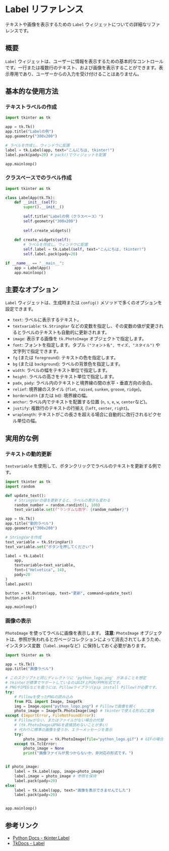 # Label リファレンス

テキストや画像を表示するための `Label` ウィジェットについての詳細なリファレンスです。

## 概要

`Label` ウィジェットは、ユーザーに情報を表示するための基本的なコントロールです。一行または複数行のテキスト、および画像を表示することができます。表示専用であり、ユーザーからの入力を受け付けることはありません。

## 基本的な使用方法

### テキストラベルの作成

```python
import tkinter as tk

app = tk.Tk()
app.title("Labelの例")
app.geometry("300x200")

# ラベルを作成し、ウィンドウに配置
label = tk.Label(app, text="こんにちは, tkinter!")
label.pack(pady=20) # pack()でウィジェットを配置

app.mainloop()
```

### クラスベースでのラベル作成

```python
import tkinter as tk

class LabelApp(tk.Tk):
    def __init__(self):
        super().__init__()
        
        self.title("Labelの例（クラスベース）")
        self.geometry("300x200")
        
        self.create_widgets()
    
    def create_widgets(self):
        # ラベルを作成し、ウィンドウに配置
        self.label = tk.Label(self, text="こんにちは, tkinter!")
        self.label.pack(pady=20)

if __name__ == "__main__":
    app = LabelApp()
    app.mainloop()
```

## 主要なオプション

`Label` ウィジェットは、生成時または `config()` メソッドで多くのオプションを設定できます。

- `text`: ラベルに表示するテキスト。
- `textvariable`: `tk.StringVar` などの変数を指定し、その変数の値が変更されるとラベルのテキストも自動的に更新されます。
- `image`: 表示する画像を `tk.PhotoImage` オブジェクトで指定します。
- `font`: フォントを指定します。タプル `("フォント名", サイズ, "スタイル")` や文字列で指定できます。
- `fg` (または `foreground`): テキストの色を指定します。
- `bg` (または `background`): ラベルの背景色を指定します。
- `width`: ラベルの幅をテキスト単位で指定します。
- `height`: ラベルの高さをテキスト単位で指定します。
- `padx`, `pady`: ラベル内のテキストと境界線の間の水平・垂直方向の余白。
- `relief`: 境界線のスタイル (`flat`, `raised`, `sunken`, `groove`, `ridge`)。
- `borderwidth` (または `bd`): 境界線の幅。
- `anchor`: ラベル内でテキストを配置する位置 (`n`, `s`, `e`, `w`, `center`など)。
- `justify`: 複数行のテキストの行揃え (`left`, `center`, `right`)。
- `wraplength`: テキストがこの長さを超える場合に自動的に改行されるピクセル単位の幅。

## 実用的な例

### テキストの動的更新

`textvariable` を使用して、ボタンクリックでラベルのテキストを更新する例です。

```python
import tkinter as tk
import random

def update_text():
    # StringVarの値を更新すると、ラベルの表示も変わる
    random_number = random.randint(1, 100)
    text_variable.set(f"ランダムな数字: {random_number}")

app = tk.Tk()
app.title("動的ラベル")
app.geometry("300x200")

# StringVarを作成
text_variable = tk.StringVar()
text_variable.set("ボタンを押してください")

label = tk.Label(
    app, 
    textvariable=text_variable,
    font=("Helvetica", 14),
    pady=20
)
label.pack()

button = tk.Button(app, text="更新", command=update_text)
button.pack()

app.mainloop()
```

### 画像の表示

`PhotoImage` を使ってラベルに画像を表示します。
**注意**: `PhotoImage` オブジェクトは、参照が失われるとガベージコレクションによって消去されてしまうため、インスタンス変数（`label.image`など）に保持しておく必要があります。

```python
import tkinter as tk

app = tk.Tk()
app.title("画像ラベル")

# このスクリプトと同じディレクトリに 'python_logo.png' があることを想定
# tkinterが標準でサポートしているのはGIFとPGM/PPM形式です。
# PNGやJPEGなどを扱うには、Pillowライブラリ(pip install Pillow)が必要です。
try:
    # Pillowを使ったPNGの読み込み
    from PIL import Image, ImageTk
    img = Image.open("python_logo.png") # Pillowで画像を開く
    photo_image = ImageTk.PhotoImage(img) # tkinterで使える形式に変換
except (ImportError, FileNotFoundError):
    # Pillowがない、またはファイルがない場合の代替
    # (tk.PhotoImageはPNGを直接読めないことが多い)
    # 代わりに標準の画像を使うか、エラーメッセージを表示
    try:
        photo_image = tk.PhotoImage(file="python_logo.gif") # GIFの場合
    except tk.TclError:
        photo_image = None
        print("画像ファイルが見つからないか、非対応の形式です。")


if photo_image:
    label = tk.Label(app, image=photo_image)
    label.image = photo_image # 参照を保持
    label.pack(pady=20)
else:
    label = tk.Label(app, text="画像を表示できませんでした")
    label.pack(pady=20)


app.mainloop()
```

## 参考リンク

- [Python Docs - tkinter.Label](https://docs.python.org/3/library/tkinter.ttk.html#label)
- [TkDocs - Label](https://tkdocs.com/tutorial/widgets.html#label) 